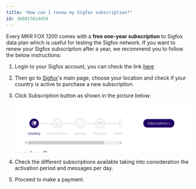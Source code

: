 ```yaml
---
title: "How can I renew my Sigfox subscription?"
id: 360017614459
---
```


Every MKR FOX 1200 comes with a **free one-year subscription** to Sigfox data plan which is useful for testing the Sigfox network. If you want to renew your Sigfox subscription after a year, we recommend you to follow the below instructions:

1. Login to your Sigfox account, you can check the link [here](https://backend.sigfox.com/auth/login)

2. Then go to [Sigfox](https://buy.sigfox.com/buy)'s main page, choose your location and check if your country is active to purchase a new subscription.

3. Click Subscription button as shown in the picture below:

   ![Subscription](img/renewsigfox.png)

4. Check the different subscriptions available taking into consideration the activation period and messages per day.

5. Proceed to make a payment.
